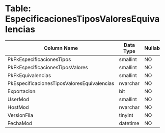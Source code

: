 # Table: EspecificacionesTiposValoresEquivalencias

| Column Name | Data Type | Nullable |
|-------------|-----------|----------|
| PkFkEspecificacionesTipos | smallint | NO |
| PkFkEspecificacionesTiposValores | smallint | NO |
| PkFkEquivalencias | smallint | NO |
| PkEspecificacionesTiposValoresEquivalencias | nvarchar | NO |
| Exportacion | bit | NO |
| UserMod | smallint | NO |
| HostMod | nvarchar | NO |
| VersionFila | tinyint | NO |
| FechaMod | datetime | NO |
